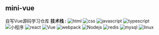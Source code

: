 ## mini-vue
自写Vue源码学习仓库
**技术栈 :**
![html](https://codeleilei.gitee.io/blog/HTML5-fill.svg)
![css](https://codeleilei.gitee.io/blog/social-css3.svg)
![javascript](https://codeleilei.gitee.io/blog/logo-javascript.svg)
![typescript](https://codeleilei.gitee.io/blog/typescript.svg)
![小程序](https://codeleilei.gitee.io/blog/miniprograme.svg)
![react](https://codeleilei.gitee.io/blog/react.svg)
![Vue](https://codeleilei.gitee.io/blog/Vue.svg)
![webpack](https://codeleilei.gitee.io/blog/webpack.svg)
![Nodejs](https://codeleilei.gitee.io/blog/bxl-nodejs.svg)
![redis](https://codeleilei.gitee.io/blog/redis.svg)
![mysql](https://codeleilei.gitee.io/blog/mysql.svg)
![linux](https://codeleilei.gitee.io/blog/linux.svg)

